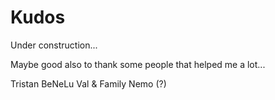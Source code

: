 # Kudos

Under construction...


Maybe good also to thank some people that helped me a lot...


Tristan
BeNeLu
Val & Family
Nemo (?)